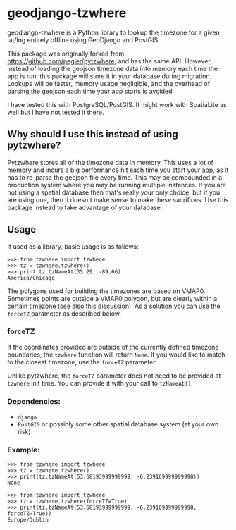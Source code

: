 # geodjango-tzwhere

geodjango-tzwhere is a Python library to lookup the timezone for a given lat/lng entirely offline using GeoDjango and PostGIS.

This package was originally forked from https://github.com/pegler/pytzwhere, and has the same API. However, instead of loading the geojson timezone data into memory each time the app is run, this package will store it in your database during migration. Lookups will be faster, memory usage negligible, and the overhead of parsing the geojson each time your app starts is avoided.

I have tested this with PostgreSQL/PostGIS. It might work with SpatiaLite as well but I have not tested it there.

## Why should I use this instead of using pytzwhere?

Pytzwhere stores all of the timezone data in memory. This uses a lot of memory and incurs a big performance hit each time you start your app, as it has to re-parse the geojson file every time. This may be compounded in a production system where you may be running multiple instances. If you are not using a spatial database then that's really your only choice, but if you are using one, then it doesn't make sense to make these sacrifices. Use this package instead to take advantage of your database.

## Usage

If used as a library, basic usage is as follows:

    >>> from tzwhere import tzwhere
    >>> tz = tzwhere.tzwhere()
    >>> print tz.tzNameAt(35.29, -89.66)
    America/Chicago

The polygons used for building the timezones are based on VMAP0. Sometimes points are outside a VMAP0 polygon, but are clearly within a certain timezone (see also this [discussion](https://github.com/mattbornski/tzwhere/issues/8)). As a solution you can use the `forceTZ` parameter as described below.

### forceTZ

If the coordinates provided are outside of the currently defined timezone boundaries, the `tzwhere` function will return `None`. If you would like to match to the closest timezone, use the `forceTZ` parameter.

Unlike pytzwhere, the `forceTZ` parameter does not need to be provided at `tzwhere` init time. You can provide it with your call to `tzNameAt()`.

### Dependencies:

  * `django`
  * `PostGIS` or possibly some other spatial database system (at your own risk)

### Example:

    >>> from tzwhere import tzwhere
    >>> tz = tzwhere.tzwhere()
    >>> print(tz.tzNameAt(53.68193999999999, -6.239169999999998))
    None

    >>> from tzwhere import tzwhere
    >>> tz = tzwhere.tzwhere(forceTZ=True)
    >>> print(tz.tzNameAt(53.68193999999999, -6.239169999999998, forceTZ=True))
    Europe/Dublin
